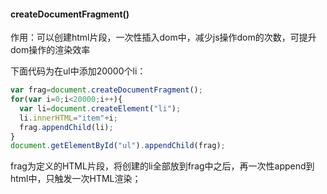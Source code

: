 #### createDocumentFragment()

作用：可以创建html片段，一次性插入dom中，减少js操作dom的次数，可提升dom操作的渲染效率



下面代码为在ul中添加20000个li：

```javascript
var frag=document.createDocumentFragment();
for(var i=0;i<20000;i++){
  var li=document.createElement("li");
  li.innerHTML="item"+i;
  frag.appendChild(li);
}
document.getElementById("ul").appendChild(frag);
```

frag为定义的HTML片段，将创建的li全部放到frag中之后，再一次性append到html中，只触发一次HTML渲染；